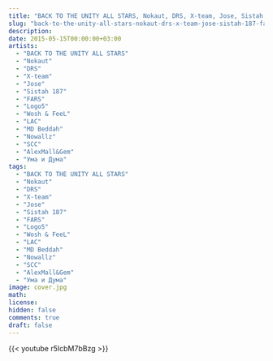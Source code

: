 ```yaml
---
title: "BACK TO THE UNITY ALL STARS, Nokaut, DRS, X-team, Jose, Sistah 187, FARS, Logo5, Wosh & FeeL, LAC, MD Beddah, Nowallz, SCC, AlexMall&Gem, Ума и Дума - BACK TO THE UNITY"
slug: "back-to-the-unity-all-stars-nokaut-drs-x-team-jose-sistah-187-fars-logo5-wosh-feel-lac-md-beddah-nowallz-scc-alexmallgem-back-to-the-unity"
description: 
date: 2015-05-15T00:00:00+03:00
artists:
  - "BACK TO THE UNITY ALL STARS"
  - "Nokaut"
  - "DRS"
  - "X-team"
  - "Jose"
  - "Sistah 187"
  - "FARS"
  - "Logo5"
  - "Wosh & FeeL"
  - "LAC"
  - "MD Beddah"
  - "Nowallz"
  - "SCC"
  - "AlexMall&Gem"
  - "Ума и Дума"
tags:
  - "BACK TO THE UNITY ALL STARS"
  - "Nokaut"
  - "DRS"
  - "X-team"
  - "Jose"
  - "Sistah 187"
  - "FARS"
  - "Logo5"
  - "Wosh & FeeL"
  - "LAC"
  - "MD Beddah"
  - "Nowallz"
  - "SCC"
  - "AlexMall&Gem"
  - "Ума и Дума"
image: cover.jpg
math: 
license: 
hidden: false
comments: true
draft: false
---
```


{{< youtube r5IcbM7bBzg >}}
